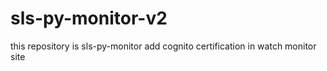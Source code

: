 # sls-py-monitor-v2
this repository is sls-py-monitor add cognito certification in watch monitor site
